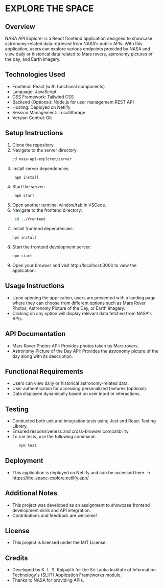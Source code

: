 # EXPLORE THE SPACE

## Overview
NASA API Explorer is a React frontend application designed to showcase astronomy-related data retrieved from NASA's public APIs. With this application, users can explore various endpoints provided by NASA and view daily or historical data related to Mars rovers, astronomy pictures of the day, and Earth imagery.

## Technologies Used
- Frontend: React (with functional components)
- Language: JavaScript
- CSS Framework: Tailwind CSS
- Backend (Optional): Node.js for user management REST API
- Hosting: Deployed on Netlify
- Session Management: LocalStorage
- Version Control: Git

## Setup Instructions
1. Clone the repository.
2. Navigate to the server directory:
   ```bash
   cd nasa-api-explorer/server
3. Install server dependencies:
   ```bash
    npm install
4. Start the server:
   ```bash
    npm start
5. Open another terminal window/tab in VSCode.
6. Navigate to the frontend directory:
   ```bash
    cd ../frontend
7. Install frontend dependencies:
    ```bash
    npm install
8. Start the frontend development server:
    ```bash
    npm start
9. Open your browser and visit http://localhost:3000 to view the application.
    
##  Usage Instructions
- Upon opening the application, users are presented with a landing page where they can choose from different options such as Mars Rover Photos, Astronomy Picture of the Day, or Earth Imagery.
- Clicking on any option will display relevant data fetched from NASA's APIs.

## API Documentation
- Mars Rover Photos API: Provides photos taken by Mars rovers.
- Astronomy Picture of the Day API: Provides the astronomy picture of the day along with its description.

## Functional Requirements
- Users can view daily or historical astronomy-related data.
- User authentication for accessing personalized features (optional).
- Data displayed dynamically based on user input or interactions.

## Testing
- Conducted both unit and integration tests using Jest and React Testing Library.
- Ensured responsiveness and cross-browser compatibility.
- To run tests, use the following command:
   ```bash
      npm test
  
##  Deployment
 - This application is deployed on Netlify and can be accessed here. -> https://the-space-explore.netlify.app/

## Additional Notes
 - This project was developed as an assignment to showcase frontend development skills and API integration.
 - Contributions and feedback are welcome!

## License
 - This project is licensed under the MIT License.

## Credits
- Developed by K. L. S. Kalpajith for the Sri Lanka Institute of Information Technology's (SLIIT) Application Frameworks module.
- Thanks to NASA for providing APIs.

